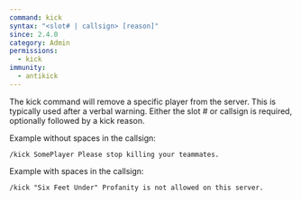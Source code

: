 ```yaml
---
command: kick
syntax: "<slot# | callsign> [reason]"
since: 2.4.0
category: Admin
permissions:
  - kick
immunity:
  - antikick
---
```


The kick command will remove a specific player from the server. This is typically used after a verbal warning. Either the slot # or callsign is required, optionally followed by a kick reason.

Example without spaces in the callsign:

```
/kick SomePlayer Please stop killing your teammates.
```

Example with spaces in the callsign:

```
/kick "Six Feet Under" Profanity is not allowed on this server.
```
